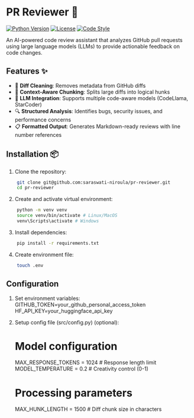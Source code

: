 # PR Reviewer 🤖

[![Python Version](https://img.shields.io/badge/python-3.8%2B-blue)](https://www.python.org/)
[![License](https://img.shields.io/badge/license-MIT-green)](LICENSE)
[![Code Style](https://img.shields.io/badge/code%20style-black-000000.svg)](https://github.com/psf/black)

An AI-powered code review assistant that analyzes GitHub pull requests using large language models (LLMs) to provide actionable feedback on code changes.

## Features ✨

- 🧹 **Diff Cleaning**: Removes metadata from GitHub diffs
- 🧩 **Context-Aware Chunking**: Splits large diffs into logical hunks
- 🤖 **LLM Integration**: Supports multiple code-aware models (CodeLlama, StarCoder)
- 🔍 **Structured Analysis**: Identifies bugs, security issues, and performance concerns
- 📋 **Formatted Output**: Generates Markdown-ready reviews with line number references

## Installation 📦

1. Clone the repository:

```bash
    git clone git@github.com:saraswati-niroula/pr-reviewer.git
    cd pr-reviewer

```

2. Create and activate virtual environment:

```bash
    python -m venv venv
    source venv/bin/activate # Linux/MacOS
    venv\Scripts\activate # Windows
```

3. Install dependencies:

```bash
    pip install -r requirements.txt

```

4. Create environment file:

```bash
    touch .env
```

## Configuration

1. Set environment variables:
   GITHUB_TOKEN=your_github_personal_access_token
   HF_API_KEY=your_huggingface_api_key

2. Setup config file (src/config.py) (optional):

   # Model configuration

   MAX_RESPONSE_TOKENS = 1024 # Response length limit
   MODEL_TEMPERATURE = 0.2 # Creativity control (0-1)

   # Processing parameters

   MAX_HUNK_LENGTH = 1500 # Diff chunk size in characters

